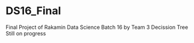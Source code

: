# DS16_Final
Final Project of Rakamin Data Science Batch 16 by Team 3 Decission Tree
Still on progress
